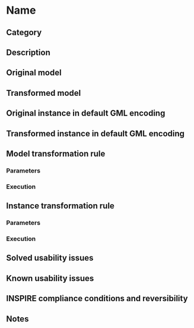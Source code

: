 # Name

## Category



## Description



## Original model


## Transformed model


## Original instance in default GML encoding


   
## Transformed instance in default GML encoding



## Model transformation rule

### Parameters



### Execution



## Instance transformation rule

### Parameters



### Execution



## Solved usability issues



## Known usability issues


## INSPIRE compliance conditions and reversibility


## Notes

